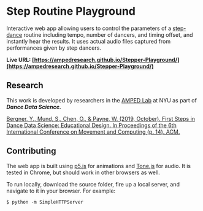 # Step Routine Playground
Interactive web app allowing users to control the parameters of a [step-dance](https://en.wikipedia.org/wiki/Stepping_(African-American)) routine including tempo, number of dancers, and timing offset, and instantly hear the results. It uses actual audio files captured from performances given by step dancers.

**Live URL: [https://ampedresearch.github.io/Stepper-Playground/](https://ampedresearch.github.io/Stepper-Playground/)**

## Research
This work is developed by researchers in the [AMPED Lab](http://www.ampedresearch.com) at NYU as part of ***Dance Data Science.***

[Bergner, Y., Mund, S., Chen, O., & Payne, W. (2019, October). First Steps in Dance Data Science: Educational Design. In Proceedings of the 6th International Conference on Movement and Computing (p. 14). ACM.](https://dl.acm.org/citation.cfm?id=3347137)

## Contributing
The web app is built using [p5.js](https://p5js.org) for animations and [Tone.js](https://tonejs.github.io) for audio. It is tested in Chrome, but should work in other browsers as well.

To run locally, download the source folder, fire up a local server, and navigate to it in your browser. For example:
```
$ python -m SimpleHTTPServer
```
